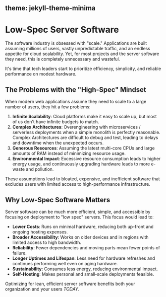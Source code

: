 theme: jekyll-theme-minima
---

# Low-Spec Server Software

The software industry is obsessed with "scale." Applications are built assuming millions
of users, vastly unpredictable traffic, and an endless appetite for cloud scalability.
Yet, for most projects and the server software they need, this is completely
unnecessary and wasteful.

It's time that tech leaders start to prioritize efficiency,
simplicity, and reliable performance on modest hardware.

## The Problems with the "High-Spec" Mindset
When modern web applications assume they need to scale to a large number of users,
they hit a few problems:

1. **Infinite Scalability**: Cloud platforms make it easy to scale up, but most of
   us don't have infinite budgets to match.
3. **Complex Architectures**: Overengineering with microservices / serverless
   deployments when a simple monolith is perfectly reasonable. Complex Architectures
   are difficult to debug and test, leading to delays and downtime when the
   unexpected occurs.
4. **Generous Resources**: Assuming the latest multi-core CPUs and large amounts of
   RAM instead of minimizing resource usage.
5. **Environmental Impact**: Excessive resource consumption leads to higher energy
   usage, and continuously upgrading hardware leads to more e-waste and pollution.

These assumptions lead to bloated, expensive, and inefficient software that excludes
users with limited access to high-performance infrastructure.

## Why Low-Spec Software Matters
Server software can be much more efficient, simple, and accessible by focusing on
deployment to "low spec" servers. This focus would lead to:

- **Lower Costs**: Runs on minimal hardware, reducing both up-front and ongoing
  hosting expenses.
- **Broader Accessibility**: Works on older devices and in regions with limited
  access to high bandwidth.
- **Reliability**: Fewer dependencies and moving parts mean fewer points of failure.
- **Longer Uptimes and Lifespan**: Less need for hardware refreshes and continues
  performing well even on aging hardware.
- **Sustainability**: Consumes less energy, reducing environmental impact.
- **Self-Hosting**: Makes personal and small-scale deployments feasible.

Optimizing for lean, efficient server software benefits both your organization
and your users *TODAY*.
